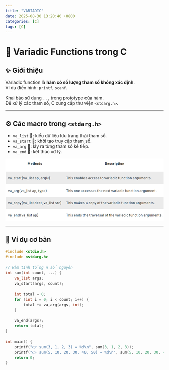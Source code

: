 ```yaml
---
title: "VARIADIC"
date: 2025-08-30 13:20:40 +0800
categories: [C]
tags: [C]
---
```

# 📘 Variadic Functions trong C

## ✨ Giới thiệu
Variadic function là **hàm có số lượng tham số không xác định**.  
Ví dụ điển hình: `printf`, `scanf`.

Khai báo sử dụng `...` trong prototype của hàm.  
Để xử lý các tham số, C cung cấp thư viện `<stdarg.h>`.

---

## ⚙️ Các macro trong `<stdarg.h>`
- `va_list`   📝: kiểu dữ liệu lưu trạng thái tham số.
- `va_start`  🚀: khởi tạo truy cập tham số.
- `va_arg`    🎯: lấy ra từng tham số kế tiếp.
- `va_end`    🛑: kết thúc xử lý.

![alt text](/assets/C/Variadic.png)

---

## 🧩 Ví dụ cơ bản
```c
#include <stdio.h>
#include <stdarg.h>

// Hàm tính tổng n số nguyên
int sum(int count, ...) {
    va_list args;
    va_start(args, count);

    int total = 0;
    for (int i = 0; i < count; i++) {
        total += va_arg(args, int);
    }

    va_end(args);
    return total;
}

int main() {
    printf("👉 sum(3, 1, 2, 3) = %d\n", sum(3, 1, 2, 3));
    printf("👉 sum(5, 10, 20, 30, 40, 50) = %d\n", sum(5, 10, 20, 30, 40, 50));
    return 0;
}

